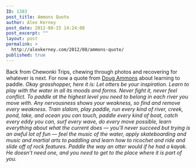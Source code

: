 ```yaml
---
ID: 1383
post_title: Ammons Quote
author: Alex Kerney
post_date: 2012-08-15 14:24:08
post_excerpt: ""
layout: post
permalink: >
  http://alexkerney.com/2012/08/ammons-quote/
published: true
---
```

Back from Chewonki Trips, chewing through photos and recovering for whatever is next. For now a quote from [Doug Ammons][1] about learning to paddle. *Okay grasshopper, here it is: Let otters be your inspiration. Learn to play with the water in all its moods and forms. Never fight it, never feel conflict. To paddle at the highest level you need to belong in each river you move with. Any nervousness shows your weakness, so find and remove every weakness. Train slalom, play paddle, run every kind of river, creek, pond, lake, and ocean you can touch, paddle every kind of boat, catch every eddy you can, surf every wave, do every move possible, learn everything about what the current does — you’ll never succeed but trying is an awful lot of fun — feel the music of the water, apply skateboarding and music and martial arts to paddling and learn how to ricochet and ride and slide off of rock features. Paddle the way an otter would if he had a kayak. He doesn’t need one, and you need to get to the place where it is part of you.*

 [1]: http://www.dougammons.com "Doug Ammons"